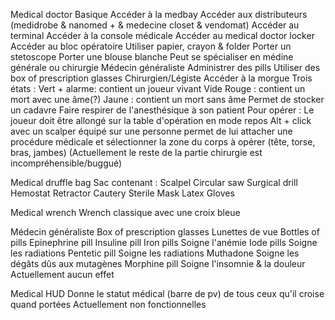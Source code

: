 Medical doctor
	Basique
		Accéder à la medbay
		Accéder aux distributeurs (medidrobe & nanomed + & medecine closet & vendomat)
		Accéder au terminal
		Accéder à la console médicale
		Accéder au medical doctor locker
		Accéder au bloc opératoire
		Utiliser papier, crayon & folder
		Porter un stetoscope 
		Porter une blouse blanche
		Peut se spécialiser en médine générale ou chirurgie
			Médecin généraliste 
				Administrer des pills
				Utiliser des box of prescription glasses
			Chirurgien/Légiste
				Accéder à la morgue
					Trois états : 
					Vert + alarme: contient un joueur vivant
					Vide
					Rouge : contient un mort avec une âme(?)
					Jaune : contient un mort sans âme
				Permet de stocker un cadavre
				Faire respirer de l'anesthésique à son patient
				Pour opérer : 
					Le joueur doit être allongé sur la table d'opération en mode repos
					Alt + click avec un scalper équipé sur une personne permet de lui attacher une procédure médicale et sélectionner la zone du corps à opérer (tête, torse, bras, jambes)
					(Actuellement le reste de la partie chirurgie est incompréhensible/buggué)
				
			

Medical druffle bag
	Sac contenant :
		Scalpel
		Circular saw
		Surgical drill
		Hemostat
		Retractor
		Cautery
		Sterile Mask
		Latex Gloves

Medical wrench
	Wrench classique avec une croix bleue

Médecin généraliste
	Box of prescription glasses
		Lunettes de vue
	Bottles of pills
		Epinephrine pill
		Insuline pill
		Iron pills
			Soigne l'anémie
		Iode pills
			Soigne les radiations
		Pentetic pill
			Soigne les radiations
		Muthadone
			Soigne les dégâts dûs aux mutagènes
		Morphine pill
			Soigne l'insomnie & la douleur
			Actuellement aucun effet
		


Medical HUD 
	Donne le statut médical (barre de pv) de tous ceux qu'il croise quand portées
	Actuellement non fonctionnelles